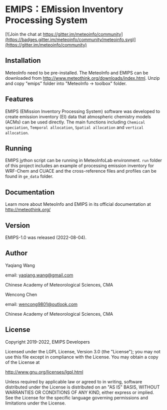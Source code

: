 EMIPS：EMission Inventory Processing System
============================================

[![Join the chat at https://gitter.im/meteoinfo/community](https://badges.gitter.im/meteoinfo/community/meteoinfo.svg)](https://gitter.im/meteoinfo/community)

Installation
------------

MeteoInfo need to be pre-installed. The MeteoInfo and EMIPS can be downloaded from 
http://www.meteothink.org/downloads/index.html. Unzip and copy "emips" folder into "MeteoInfo -> toolbox" folder.

Features
--------

EMIPS (EMission Inventory Processing System) software was developed to create emission inventory (EI) data
that atmospheric chemistry models (ACMs) can be used directly. The main functions including ``Chemical speciation``,
``Temporal allocation``, ``Spatial allocation`` and ``vertical allocation``. 

Running
-------

EMIPS jython script can be running in MeteoInfoLab environment. ``run`` folder of this project
includes an example of processing emission inventory for WRF-Chem and CUACE and the cross-reference
files and profiles can be found in ``ge_data`` folder.


Documentation
-------------

Learn more about MeteoInfo and EMIPS in its official documentation at http://meteothink.org/

Version
-------

EMIPS-1.0 was released (2022-08-04).

Author
------

Yaqiang Wang

email: yaqiang.wang@gmail.com

Chinese Academy of Meteorological Sciences, CMA

Wencong Chen

email: wencong9801@outlook.com

Chinese Academy of Meteorological Sciences, CMA

License
-------

Copyright 2019-2022, EMIPS Developers

Licensed under the LGPL License, Version 3.0 (the "License");
you may not use this file except in compliance with the License.
You may obtain a copy of the License at

  http://www.gnu.org/licenses/lgpl.html

Unless required by applicable law or agreed to in writing, software
distributed under the License is distributed on an "AS IS" BASIS,
WITHOUT WARRANTIES OR CONDITIONS OF ANY KIND, either express or implied.
See the License for the specific language governing permissions and
limitations under the License.